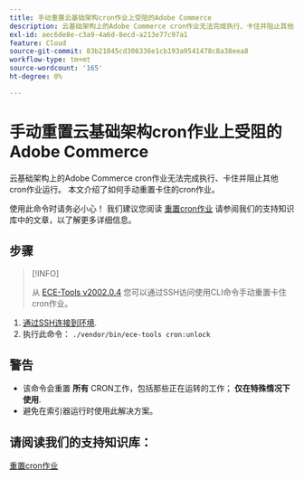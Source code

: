 ```yaml
---
title: 手动重置云基础架构cron作业上受阻的Adobe Commerce
description: 云基础架构上的Adobe Commerce cron作业无法完成执行、卡住并阻止其他cron作业运行。 本文介绍了如何手动重置卡住的cron作业。
exl-id: aec6de8e-c3a9-4a6d-8ecd-a213e77c97a1
feature: Cloud
source-git-commit: 83b21845cd306336e1cb193a9541478c8a38eea8
workflow-type: tm+mt
source-wordcount: '165'
ht-degree: 0%

---
```


# 手动重置云基础架构cron作业上受阻的Adobe Commerce

云基础架构上的Adobe Commerce cron作业无法完成执行、卡住并阻止其他cron作业运行。 本文介绍了如何手动重置卡住的cron作业。

使用此命令时请务必小心！ 我们建议您阅读 [重置cron作业](https://experienceleague.adobe.com/docs/commerce-knowledge-base/kb/troubleshooting/miscellaneous/cron-job-is-stuck-in-running-status.html) 请参阅我们的支持知识库中的文章，以了解更多详细信息。

## 步骤

>[!INFO]
>
>从 [ECE-Tools v2002.0.4](https://experienceleague.adobe.com/docs/commerce-cloud-service/user-guide/release-notes/cloud-release-archive.html#v2002.0.4) 您可以通过SSH访问使用CLI命令手动重置卡住cron作业。

1. [通过SSH连接到环境](https://experienceleague.adobe.com/docs/commerce-cloud-service/user-guide/develop/secure-connections.html).
1. 执行此命令： `./vendor/bin/ece-tools cron:unlock`

## 警告

* 该命令会重置 **所有** CRON工作，包括那些正在运转的工作； **仅在特殊情况下使用**.
* 避免在索引器运行时使用此解决方案。

## 请阅读我们的支持知识库：

[重置cron作业](https://experienceleague.adobe.com/docs/commerce-knowledge-base/kb/troubleshooting/miscellaneous/cron-job-is-stuck-in-running-status.html)
